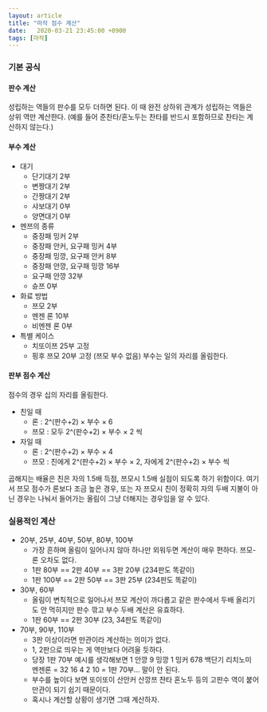 ```yaml
---
layout: article
title: "마작 점수 계산"
date:   2020-03-21 23:45:00 +0900
tags: [마작]
---
```


### 기본 공식
#### 판수 계산
성립하는 역들의 판수를 모두 더하면 된다. 이 때 완전 상하위 관계가 성립하는 역들은 상위 역만 계산한다. (예를 들어 준찬타/혼노두는 찬타를 반드시 포함하므로 찬타는 계산하지 않는다.)
#### 부수 계산
 + 대기
   - 단기대기 2부
   - 변짱대기 2부
   - 간짱대기 2부
   - 샤보대기 0부
   - 양면대기 0부
 + 멘쯔의 종류
   - 중장패 밍커 2부
   - 중장패 안커, 요구패 밍커 4부
   - 중장패 밍깡, 요구패 안커 8부
   - 중장패 안깡, 요구패 밍깡 16부
   - 요구패 안깡 32부
   - 슌쯔 0부
 + 화료 방법
   - 쯔모 2부
   - 멘젠 론 10부
   - 비멘젠 론 0부
 + 특별 케이스
   - 치또이쯔 25부 고정
   - 핑후 쯔모 20부 고정 (쯔모 부수 없음)
 부수는 일의 자리를 올림한다.
#### 판부 점수 계산
점수의 경우 십의 자리를 올림한다.
 + 친일 때
   - 론 : 2^(판수+2) × 부수 × 6
   - 쯔모 : 모두 2^(판수+2) × 부수 × 2 씩
 + 자일 때
   - 론 : 2^(판수+2) × 부수 × 4
   - 쯔모 : 친에게 2^(판수+2) × 부수 × 2, 자에게 2^(판수+2) × 부수 씩

곱해지는 배율은 친은 자의 1.5배 득점, 쯔모시 1.5배 실점이 되도록 하기 위함이다.
여기서 쯔모 점수가 론보다 조금 높은 경우, 또는 자 쯔모시 친이 정확히 자의 두배 지불이 아닌 경우는 나눠서 들어가는 올림이 그냥 더해지는 경우임을 알 수 있다.

### 실용적인 계산
 + 20부, 25부, 40부, 50부, 80부, 100부
    - 가장 흔하며 올림이 일어나지 않아 하나만 외워두면 계산이 매우 편하다. 쯔모-론 오차도 없다.
    - 1판 80부 == 2판 40부 == 3판 20부 (234판도 똑같이)
    - 1판 100부 == 2판 50부 == 3판 25부 (234판도 똑같이)
 + 30부, 60부
    - 올림이 변칙적으로 일어나서 쯔모 계산이 까다롭고 같은 판수에서 두배 올리기도 안 먹히지만 판수 깎고 부수 두배 계산은 유효하다.
    - 1판 60부 == 2판 30부 (23, 34판도 똑같이)
 + 70부, 90부, 110부
    - 3판 이상이라면 만관이라 계산하는 의미가 없다.
    - 1, 2판으로 띄우는 게 역만보다 어려울 듯하다.
    - 당장 1판 70부 예시를 생각해보면 1 안깡 9 밍깡 1 밍커 678 백단기 리치노미 멘젠론 = 32 16 4 2 10 = 1판 70부... 말이 안 된다.
    - 부수를 높이다 보면 또이또이 산안커 산깡쯔 챤타 혼노두 등의 고판수 역이 붙어 만관이 되기 쉽기 때문이다.
    - 혹시나 계산할 상황이 생기면 그때 계산하자.
